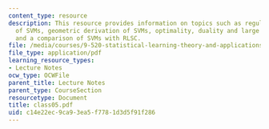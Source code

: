 ```yaml
---
content_type: resource
description: This resource provides information on topics such as regularization derivation
  of SVMs, geometric derivation of SVMs, optimality, duality and large scale SVMs,
  and a comparison of SVMs with RLSC.
file: /media/courses/9-520-statistical-learning-theory-and-applications-spring-2006/c14e22ec9ca93ea5f7781d3d5f91f286_class05.pdf
file_type: application/pdf
learning_resource_types:
- Lecture Notes
ocw_type: OCWFile
parent_title: Lecture Notes
parent_type: CourseSection
resourcetype: Document
title: class05.pdf
uid: c14e22ec-9ca9-3ea5-f778-1d3d5f91f286
---
```


